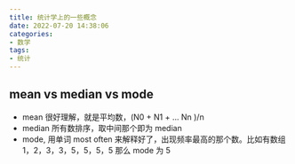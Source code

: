 ```yaml
---
title: 统计学上的一些概念
date: 2022-07-20 14:38:06
categories:
- 数学
tags:
- 统计
---
```


## mean vs median vs mode

* mean 很好理解，就是平均数，(N0 + N1 + ... Nn )/n
* median 所有数排序，取中间那个即为 median
* mode, 用单词 most often 来解释好了，出现频率最高的那个数。比如有数组 1，2，3，3，5，5，5，5 那么 mode 为 5
